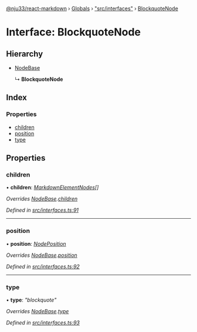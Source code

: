 [@nju33/react-markdown](../README.md) › [Globals](../globals.md) › ["src/interfaces"](../modules/_src_interfaces_.md) › [BlockquoteNode](_src_interfaces_.blockquotenode.md)

# Interface: BlockquoteNode

## Hierarchy

* [NodeBase](_src_interfaces_.nodebase.md)

  ↳ **BlockquoteNode**

## Index

### Properties

* [children](_src_interfaces_.blockquotenode.md#children)
* [position](_src_interfaces_.blockquotenode.md#position)
* [type](_src_interfaces_.blockquotenode.md#type)

## Properties

###  children

• **children**: *[MarkdownElementNodes](../modules/_src_interfaces_.md#markdownelementnodes)[]*

*Overrides [NodeBase](_src_interfaces_.nodebase.md).[children](_src_interfaces_.nodebase.md#optional-children)*

*Defined in [src/interfaces.ts:91](https://github.com/nju33/react-markdown/blob/3889a1e/src/interfaces.ts#L91)*

___

###  position

• **position**: *[NodePosition](_src_interfaces_.nodeposition.md)*

*Overrides [NodeBase](_src_interfaces_.nodebase.md).[position](_src_interfaces_.nodebase.md#position)*

*Defined in [src/interfaces.ts:92](https://github.com/nju33/react-markdown/blob/3889a1e/src/interfaces.ts#L92)*

___

###  type

• **type**: *"blockquote"*

*Overrides [NodeBase](_src_interfaces_.nodebase.md).[type](_src_interfaces_.nodebase.md#type)*

*Defined in [src/interfaces.ts:93](https://github.com/nju33/react-markdown/blob/3889a1e/src/interfaces.ts#L93)*
